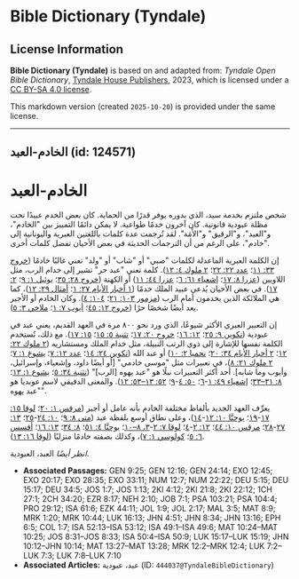 # Bible Dictionary (Tyndale)

## License Information

**Bible Dictionary (Tyndale)** is based on and adapted from: _Tyndale Open Bible Dictionary_, [Tyndale House Publishers](https://tyndaleopenresources.com/), 2023, which is licensed under a [CC BY-SA 4.0 license](https://creativecommons.org/licenses/by-sa/4.0/legalcode.en).

This markdown version (created `2025-10-20`) is provided under the same license.



--------------------------------

## الخادم-العبد (id: 124571)

الخادم\-العبد
=============

شخص ملتزم بخدمة سيد، الذي بدوره يوفر قدرًا من الحماية. كان بعض الخدم عبيدًا تحت مظلة عبودية قانونية. كان آخرون خدمًا طواعية. لا يمكن دائمًا التمييز بين "الخادم"، و"العبد"، و"الرقيق" و"الأَمَة". لقد تُرجمت عدة كلمات باللغتين العبرية واليونانية إلى "خادم"، على الرغم من أن الترجمات الحديثة في بعض الأحيان تفضل كلمات أخرى.

إن الكلمة العبرية الماعدلة لكلمات "صبي" أو "شاب" أو "ولد" تعني غالبًا خادمًا ([خروج ٣٣: ١١](https://ref.ly/Exod33:11)؛ [عدد ٢٢: ٢٢](https://ref.ly/Num22:22)؛ [٢ ملوك ٤: ١٢](https://ref.ly/2Kgs4:12)). كلمة تعني "عبد حر" تشير إلى خدام الرب، مثل اللاويين ([عزرا ٨: ١٧](https://ref.ly/Ezra8:17)؛ [إشعياء ٦١: ٦](https://ref.ly/Isa61:6)؛ [عزرا ٤٤: ١١](https://ref.ly/Ezek44:11)) أو الكهنة ([خروج ٢٨: ٣٥](https://ref.ly/Exod28:35)؛ [يوئيل ١: ٩](https://ref.ly/Joel1:9)؛ [٢: ١٧](https://ref.ly/Joel2:17)). في بعض الأحيان يُدعى عبيد الملك خدمًا ([١ أخبار الأيام ٢٧: ١](https://ref.ly/1Chr27:1)؛ [أمثال ٢٩: ١٢](https://ref.ly/Prov29:12))، كما هي الملائكة الذين يخدمون أمام الرب ([مزمور ١٠٣: ٢١](https://ref.ly/Ps103:21)؛ [١٠٤: ٤](https://ref.ly/Ps104:4)). وكان الخادم أو الأجير يعد أيضًا شخصًا حرًا ([خروج ١٢: ٤٥](https://ref.ly/Exod12:45)؛ [أيوب ٧: ١](https://ref.ly/Job7:1)؛ [ملاخي ٣: ٥](https://ref.ly/Mal3:5)).

إن التعبير العبري الأكثر شيوعًا، الذي ورد نحو ٨٠٠ مرة في العهد القديم، يعني عبد في عبودية ([تكوين ٩: ٢٥](https://ref.ly/Gen9:25)؛ [١٢: ١٦](https://ref.ly/Gen12:16)؛ [خروج ٢٠: ١٧](https://ref.ly/Exod20:17)؛ [تثنية ٥: ١٥](https://ref.ly/Deut5:15)؛ [١٥: ١٧](https://ref.ly/Deut15:17)). مع ذلك، تُستخدم الكلمة نفسها للإشارة إلى ذوي الرتب النبيلة، مثل خدام الملك ومستشاريه ([٢ ملوك ٢٢: ١٢](https://ref.ly/2Kgs22:12)؛ [٢ أخبار الأيام ٣٤: ٢٠](https://ref.ly/2Chr34:20)؛ [نحميا ٢: ١٠](https://ref.ly/Neh2:10)) أو عبد الله ([تكوين ٢٤: ١٤](https://ref.ly/Gen24:14)؛ [عدد ١٢: ٧](https://ref.ly/Num12:7)؛ [يشوع ١: ٧](https://ref.ly/Josh1:7)؛ [٢ ملوك ٢١: ٨](https://ref.ly/2Kgs21:8))، في تعبيرات مثل "موسى خادمي" \[أو أيضًا داود، وإشعياء، وإسرائيل، وأيوب وما شابه]. أحد أكثر التعبيرات نبلًا هو "عبد يهوه \[الرب]" ([تثنية ٣٤: ٥](https://ref.ly/Deut34:5)؛ [يشوع ١: ١٣](https://ref.ly/Josh1:13)؛ [٨: ٣١–٣٣](https://ref.ly/Josh8:31-Josh8:33)؛ [إشعياء ٤٩: ١](https://ref.ly/Isa49:1-Isa49:6)\-[٦](https://ref.ly/Isa49:1-Isa49:6)؛ [٥٠: ٤](https://ref.ly/Isa50:4-Isa50:9)\-[٩](https://ref.ly/Isa50:4-Isa50:9)؛ [٥٢: ١٣–٥٣: ١٢](https://ref.ly/Isa52:13-Isa53:12)). والمعنى الدقيقي لاسم عوبديا هو "عبد يهوه".

يعرِّف العهد الجديد بألفاظ مختلفة الخادم بأنه عامل أو أجير ([مرقس ١: ٢٠](https://ref.ly/Mark1:20)؛ [لوقا ١٥: ١٧](https://ref.ly/Luke15:17-Luke15:19)\-[١٩](https://ref.ly/Luke15:17-Luke15:19)؛ [يوحنَّا ١٠: ١٢](https://ref.ly/John10:12-John10:14)\-[١٤](https://ref.ly/John10:12-John10:14))، وعلى نطاق أوسع بلفظة عبد ([متى ٨: ٩](https://ref.ly/Matt8:9)؛ [١٠: ٢٤](https://ref.ly/Matt10:24-Matt10:25)\-[٢٥](https://ref.ly/Matt10:24-Matt10:25)؛ [١٣: ٢٧](https://ref.ly/Matt13:27-Matt13:28)\-[٢٨](https://ref.ly/Matt13:27-Matt13:28)؛ [مرقس ١٠: ٤٤](https://ref.ly/Mark10:44)؛ [١٢: ٢](https://ref.ly/Mark12:2-Mark12:4)\-[٤](https://ref.ly/Mark12:2-Mark12:4)؛ [لوقا ٧: ٢](https://ref.ly/Luke7:2-Luke7:3)\-[٣، ٨–١٠](https://ref.ly/Luke7:2-Luke7:3)؛ [يوحنَّا ٤: ٥١](https://ref.ly/John4:51)؛ [٨: ٣٤](https://ref.ly/John8:34)؛ [١٣: ١٦](https://ref.ly/John13:16)؛ [أفسس ٦: ٥](https://ref.ly/Eph6:5)؛ [كولوسي ١: ٧](https://ref.ly/Col1:7))، وكذلك بصفته خادمًا منزليًا ([لوقا ١٦: ١٣](https://ref.ly/Luke16:13)).

*انظر أيضًا* العبد، العبودية.

* **Associated Passages:** GEN 9:25; GEN 12:16; GEN 24:14; EXO 12:45; EXO 20:17; EXO 28:35; EXO 33:11; NUM 12:7; NUM 22:22; DEU 5:15; DEU 15:17; DEU 34:5; JOS 1:7; JOS 1:13; 2KI 4:12; 2KI 21:8; 2KI 22:12; 1CH 27:1; 2CH 34:20; EZR 8:17; NEH 2:10; JOB 7:1; PSA 103:21; PSA 104:4; PRO 29:12; ISA 61:6; EZK 44:11; JOL 1:9; JOL 2:17; MAL 3:5; MAT 8:9; MRK 1:20; MRK 10:44; LUK 16:13; JHN 4:51; JHN 8:34; JHN 13:16; EPH 6:5; COL 1:7; ISA 52:13–ISA 53:12; ISA 49:1–ISA 49:6; MAT 10:24–MAT 10:25; JOS 8:31–JOS 8:33; ISA 50:4–ISA 50:9; LUK 15:17–LUK 15:19; JHN 10:12–JHN 10:14; MAT 13:27–MAT 13:28; MRK 12:2–MRK 12:4; LUK 7:2–LUK 7:3; LUK 7:8–LUK 7:10
* **Associated Articles:** عبد، عبودية (ID: `444037@TyndaleBibleDictionary`)

